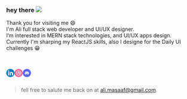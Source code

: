 ### hey there <img src="https://media.giphy.com/media/hvRJCLFzcasrR4ia7z/giphy.gif" width="25px">

Thank you for visiting me :smile:<br>
I'm Ali full stack web developer and UI/UX designer. <br>
I’m interested in MERN stack technologies, and UI/UX apps design. <br>
Currently I'm sharping my ReactJS skills, also I designe for the Daily UI challenges :grin:<br> <br> <br>


<a href="https://www.linkedin.com/in/ali-masaaf/">
  <img align="left"  alt="MASAAF ali linkedin" width="22px" src="https://github.com/ali-masaaf/ali-masaaf/blob/master/src/linked.png" />
</a> 
<a href="https://dribbble.com/masali">
  <img align="left"    alt="MASAAF ali dribble" width="22px" src="https://github.com/ali-masaaf/ali-masaaf/blob/master/src/dribble.png" />
</a>
<a style="background-color:red;"   href="https://discord.com/users/Masali#9187">
  <img align="left"  alt="MASAAF ali discord" width="22px" src="https://github.com/ali-masaaf/ali-masaaf/blob/master/src/discord.svg" />
</a><br><br>

>fell free to salute me back on at ali.masaaf@gmail.com.
